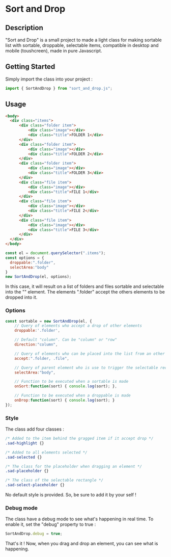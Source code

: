 # Sort and Drop
## Description
"Sort and Drop" is a small project to made a light class for making sortable list with sortable, droppable, selectable items, compatible in desktop and mobile (toushcreen), made in pure Javascript.

## Getting Started
Simply import the class into your project :
```js
import { SortAndDrop } from "sort_and_drop.js";
```
## Usage
```html
<body>
  <div class="items">
      <div class="folder item">
          <div class="image"></div>
          <div class="title">FOLDER 1</div>
      </div>
      <div class="folder item">
          <div class="image"></div>
          <div class="title">FOLDER 2</div>
      </div>
      <div class="folder item">
          <div class="image"></div>
          <div class="title">FOLDER 3</div>
      </div>
      <div class="file item">
          <div class="image"></div>
          <div class="title">FILE 1</div>
      </div>
      <div class="file item">
          <div class="image"></div>
          <div class="title">FILE 2</div>
      </div>
      <div class="file item">
          <div class="image"></div>
          <div class="title">FILE 3</div>
      </div>
  </div>
</body>
```
```js
const el = document.querySelector(".items");
const options = {
  droppable:".folder",
  selectArea:"body"
}
new SortAndDrop(el, options);
```
In this case, it will result on a list of folders and files sortable and selectable into the "<body>" element. The elements ".folder" accept the others elements to be dropped into it.
### Options
```js
const sortable = new SortAndDrop(el, {
    // Query of elements who accept a drop of other elements
    droppable:'.folder',

    // Default "column". Can be "column" or "row"
    direction:"column",

    // Query of elements who can be placed into the list from an other
    accept:".folder, .file",

    // Query of parent element who is use to trigger the selectable rectangle
    selectArea:"body",

    // Function to be executed when a sortable is made
    onSort:function(sort) { console.log(sort); },

    // Function to be executed when a droppable is made
    onDrop:function(sort) { console.log(sort); }
});
```
### Style
The class add four classes :
```css
/* Added to the item behind the gragged item if it accept drop */
.sad-highlight {}

/* Added to all elements selected */
.sad-selected {}

/* The class for the placeholder when dragging an element */
.sad-placeholder {}

/* The class of the selectable rectangle */
.sad-select-placeholder {}
```
No default style is provided. So, be sure to add it by your self !
### Debug mode
The class have a debug mode to see what's happening in real time. To enable it, set the "debug" property to true :
```js
SortAndDrop.debug = true;
```
That's it ! Now, when you drag and drop an element, you can see what is happening.
